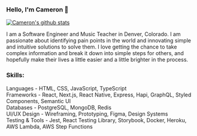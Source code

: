 ### Hello, I'm Cameron 👋

[![Cameron's github stats](https://github-readme-stats.vercel.app/api?username=cameron-carruthers&show_icons=true&theme=nightowl&count_private=true)](https://github.com/anuraghazra/github-readme-stats)

I am a Software Engineer and Music Teacher in Denver, Colorado. I am passionate about identifying pain points in the world and innovating simple and intuitive solutions to solve them. I love getting the chance to take complex information and break it down into simple steps for others, and hopefully make their lives a little easier and a little brighter in the process.

### Skills:

Languages - HTML, CSS, JavaScript, TypeScript
<br>
Frameworks - React, Next.js, React Native, Express, Hapi, GraphQL, Styled Components, Semantic UI
<br>
Databases - PostgreSQL, MongoDB, Redis
<br>
UI/UX Design - Wireframing, Prototyping, Figma, Design Systems
<br>
Testing & Tools - Jest, React Testing Library, Storybook, Docker, Heroku, AWS Lambda, AWS Step Functions

<!--
**cameron-carruthers/cameron-carruthers** is a ✨ _special_ ✨ repository because its `README.md` (this file) appears on your GitHub profile.

Here are some ideas to get you started:

- 🔭 I’m currently working on ...
- 🌱 I’m currently learning ...
- 👯 I’m looking to collaborate on ...
- 🤔 I’m looking for help with ...
- 💬 Ask me about ...
- 📫 How to reach me: ...
- 😄 Pronouns: ...
- ⚡ Fun fact: ...
-->
